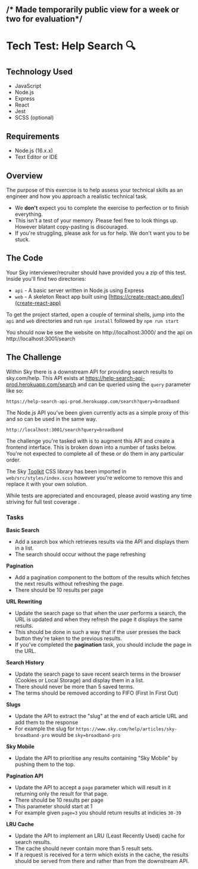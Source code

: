 ## /* Made temporarily public view for a week or two for evaluation*/

# Tech Test: Help Search 🔍

## Technology Used

- JavaScript
- Node.js
- Express
- React
- Jest
- SCSS (optional)

## Requirements

- Node.js (16.x.x)
- Text Editor or IDE

## Overview

The purpose of this exercise is to help assess your technical skills as an engineer and how you approach a realistic technical task.

- We **don't** expect you to complete the exercise to perfection or to finish everything.
- This isn't a test of your memory. Please feel free to look things up. However blatant copy-pasting is discouraged.
- If you're struggling, please ask for us for help. We don't want you to be stuck.

## The Code

Your Sky interviewer/recruiter should have provided you a zip of this test. Inside you'll find two directories:

- `api` - A basic server written in Node.js using Express
- `web` - A skeleton React app built using [https://create-react-app.dev/](create-react-app)

To get the project started, open a couple of terminal shells, jump into the `api` and `web` directories and run `npm install` followed by `npm run start`

You should now be see the website on http://localhost:3000/ and the api on http://localhost:3001/search

## The Challenge

Within Sky there is a downstream API for providing search results to sky.com/help. This API exists at https://help-search-api-prod.herokuapp.com/search and can be queried using the `query` parameter like so:

```
https://help-search-api-prod.herokuapp.com/search?query=broadband
```

The Node.js API you've been given currently acts as a simple proxy of this and so can be used in the same way.

```
http://localhost:3001/search?query=broadband
```

The challenge you're tasked with is to augment this API and create a frontend interface. This is broken down into a number of tasks below. You're not expected to complete all of these or do them in any particular order.

The Sky [Toolkit](https://sky.com/toolkit) CSS library has been imported in `web/src/styles/index.scss` however you're welcome to remove this and replace it with your own solution.

While tests are appreciated and encouraged, please avoid wasting any time striving for full test coverage .

### Tasks

**Basic Search**

- Add a search box which retrieves results via the API and displays them in a list.
- The search should occur without the page refreshing

**Pagination**

- Add a pagination component to the bottom of the results which fetches the next results without refreshing the page.
- There should be 10 results per page

**URL Rewriting**

- Update the search page so that when the user performs a search, the URL is updated and when they refresh the page it displays the same results.
- This should be done in such a way that if the user presses the back button they're taken to the previous results.
- If you've completed the **pagination** task, you should include the page in the URL.

**Search History**

- Update the search page to save recent search terms in the browser (Cookies or Local Storage) and display them in a list.
- There should never be more than 5 saved terms.
- The terms should be removed according to FIFO (First In First Out)

**Slugs**

- Update the API to extract the "slug" at the end of each article URL and add them to the response
- For example the slug for `https://www.sky.com/help/articles/sky-broadband-pro` would be `sky=broadband-pro`

**Sky Mobile**

- Update the API to prioritise any results containing "Sky Mobile" by pushing them to the top.

**Pagination API**

- Update the API to accept a `page` parameter which will result in it returning only the result for that page.
- There should be 10 results per page
- This parameter should start at 1
- For example given `page=3` you should return results at indicies `30-39`

**LRU Cache**

- Update the API to implement an LRU (Least Recently Used) cache for search results.
- The cache should never contain more than 5 result sets.
- If a request is received for a term which exists in the cache, the results should be served from there and rather than from the downstream API.
